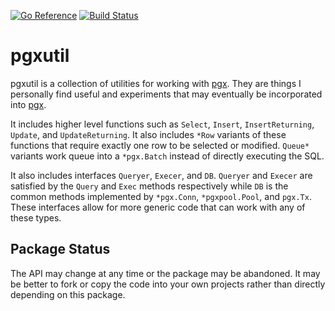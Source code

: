 [![Go Reference](https://pkg.go.dev/badge/github.com/jackc/pgxutil.svg)](https://pkg.go.dev/github.com/jackc/pgxutil)
[![Build Status](https://github.com/jackc/pgxutil/actions/workflows/ci.yml/badge.svg)](https://github.com/jackc/pgxutil/actions/workflows/ci.yml)

# pgxutil

pgxutil is a collection of utilities for working with [pgx](https://github.com/jackc/pgx). They are things I personally
find useful and experiments that may eventually be incorporated into [pgx](https://github.com/jackc/pgx).

It includes higher level functions such as `Select`, `Insert`, `InsertReturning`, `Update`, and `UpdateReturning`. It
also includes `*Row` variants of these functions that require exactly one row to be selected or modified. `Queue*`
variants work queue into a `*pgx.Batch` instead of directly executing the SQL.

It also includes interfaces `Queryer`, `Execer`, and `DB`. `Queryer` and `Execer` are satisfied by the `Query` and
`Exec` methods respectively while `DB` is the common methods implemented by `*pgx.Conn`, `*pgxpool.Pool`, and `pgx.Tx`.
These interfaces allow for more generic code that can work with any of these types.

## Package Status

The API may change at any time or the package may be abandoned. It may be better to fork or copy the code into your own
projects rather than directly depending on this package.
